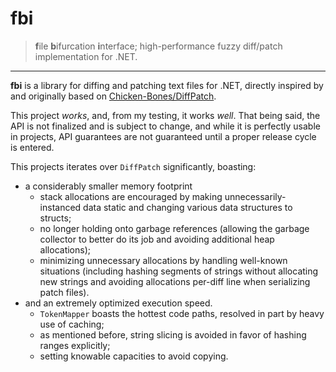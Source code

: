 # fbi

> **f**ile **b**ifurcation **i**nterface; high-performance fuzzy diff/patch implementation for .NET.

---

**fbi** is a library for diffing and patching text files for .NET, directly inspired by and originally based on [Chicken-Bones/DiffPatch](https://github.com/Chicken-Bones/DiffPatch).

This project *works*, and, from my testing, it works *well*. That being said, the API is not finalized and is subject to change, and while it is perfectly usable in projects, API guarantees are not guaranteed until a proper release cycle is entered.

This projects iterates over `DiffPatch` significantly, boasting:

- a considerably smaller memory footprint
  - stack allocations are encouraged by making unnecessarily-instanced data static and changing various data structures to structs;
  - no longer holding onto garbage references (allowing the garbage collector to better do its job and avoiding additional heap allocations);
  - minimizing unnecessary allocations by handling well-known situations (including hashing segments of strings without allocating new strings and avoiding allocations per-diff line when serializing patch files).
- and an extremely optimized execution speed.
  - `TokenMapper` boasts the hottest code paths, resolved in part by heavy use of caching;
  - as mentioned before, string slicing is avoided in favor of hashing ranges explicitly;
  - setting knowable capacities to avoid copying.
